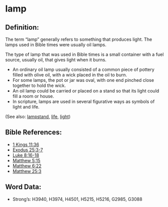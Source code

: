 # lamp

## Definition:

The term “lamp” generally refers to something that produces light. The lamps used in Bible times were usually oil lamps.

The type of lamp that was used in Bible times is a small container with a fuel source, usually oil, that gives light when it burns.

* An ordinary oil lamp usually consisted of a common piece of pottery filled with olive oil, with a wick placed in the oil to burn.
* For some lamps, the pot or jar was oval, with one end pinched close together to hold the wick.
* An oil lamp could be carried or placed on a stand so that its light could fill a room or house.
* In scripture, lamps are used in several figurative ways as symbols of light and life.

(See also: [lampstand](../other/lampstand.md), [life](../kt/life.md), [light](../other/light.md))

## Bible References:

* [1 Kings 11:36](rc://en/tn/help/1ki/11/36)
* [Exodus 25:3-7](rc://en/tn/help/exo/25/03)
* [Luke 8:16-18](rc://en/tn/help/luk/08/16)
* [Matthew 5:15](rc://en/tn/help/mat/05/15)
* [Matthew 6:22](rc://en/tn/help/mat/06/22)
* [Matthew 25:3](rc://en/tn/help/mat/25/03)

## Word Data:

* Strong’s: H3940, H3974, H4501, H5215, H5216, G2985, G3088

